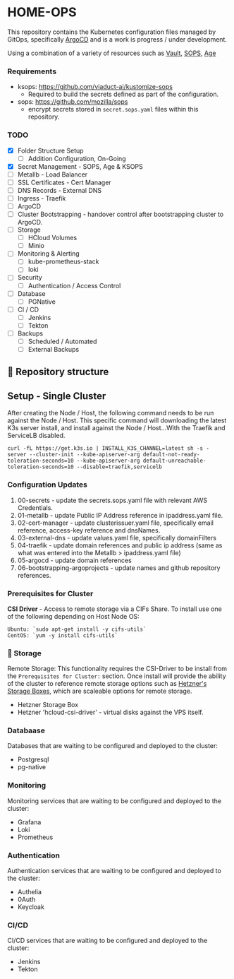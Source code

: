 # HOME-OPS

This repository contains the Kubernetes configuration files managed by GitOps, specifically [ArgoCD](https://argo-cd.readthedocs.io/en/stable/) and is a work is progress / under development.

Using a combination of a variety of resources such as [Vault](https://www.vaultproject.io/), [SOPS](https://github.com/mozilla/sops), [Age](https://github.com/FiloSottile/age)

### Requirements

- ksops: https://github.com/viaduct-ai/kustomize-sops
  - Required to build the secrets defined as part of the configuration.
- sops: https://github.com/mozilla/sops
  - encrypt secrets stored in `secret.sops.yaml` files within this repository.

### TODO

- [X] Folder Structure Setup
  - [ ] Addition Configuration, On-Going
- [X] Secret Management - SOPS, Age & KSOPS
- [ ] Metallb - Load Balancer
- [ ] SSL Certificates - Cert Manager
- [ ] DNS Records - External DNS
- [ ] Ingress - Traefik
- [ ] ArgoCD
- [ ] Cluster Bootstrapping - handover control after bootstrapping cluster to ArgoCD.
- [ ] Storage
  - [ ] HCloud Volumes
  - [ ] Minio
- [ ] Monitoring & Alerting
  - [ ] kube-prometheus-stack
  - [ ] loki
- [ ] Security
  - [ ] Authentication / Access Control
- [ ] Database
  - [ ] PGNative
- [ ] CI / CD
  - [ ] Jenkins
  - [ ] Tekton
- [ ] Backups
  - [ ] Scheduled / Automated
  - [ ] External Backups

## 📂 Repository structure

## Setup - Single Cluster

After creating the Node / Host, the following command needs to be run against the Node / Host. This specific command will downloading the latest K3s server install, and install against the Node / Host...With the Traefik and ServiceLB disabled.

```shell
curl -fL https://get.k3s.io | INSTALL_K3S_CHANNEL=latest sh -s - server --cluster-init --kube-apiserver-arg default-not-ready-toleration-seconds=10 --kube-apiserver-arg default-unreachable-toleration-seconds=10 --disable=traefik,servicelb
```

### Configuration Updates

1. 00-secrets - update the secrets.sops.yaml file with relevant AWS Credentials.
2. 01-metallb - update Public IP Address reference in ipaddress.yaml file.
3. 02-cert-manager - update clusterissuer.yaml file, specifically email reference, access-key reference and dnsNames.
4. 03-external-dns - update values.yaml file, specifically domainFilters
5. 04-traefik - update domain references and public ip address (same as what was entered into the Metallb > ipaddress.yaml file)
6. 05-argocd - update domain references
7. 06-bootstrapping-argoprojects - update names and github repository references.

### Prerequisites for Cluster

**CSI Driver** - Access to remote storage via a CIFs Share. To install use one of the following depending on Host Node OS:

```
Ubuntu: `sudo apt-get install -y cifs-utils`
CentOS: `yum -y install cifs-utils`
```

### 💾 Storage

Remote Storage: 
This functionality requires the CSI-Driver to be install from the `Prerequisites for Cluster:` section. Once install will provide the ability of the cluster to reference remote storage options such as [Hetzner's Storage Boxes](https://www.hetzner.com/storage/storage-box), which are scaleable options for remote storage.

- Hetzner Storage Box
- Hetzner 'hcloud-csi-driver' - virtual disks against the VPS itself.

### Databaase

Databases that are waiting to be configured and deployed to the cluster:

- Postgresql
- pg-native

### Monitoring

Monitoring services that are waiting to be configured and deployed to the cluster:

- Grafana
- Loki
- Prometheus

### Authentication

Authentication services that are waiting to be configured and deployed to the cluster:

- Authelia
- 0Auth
- Keycloak

### CI/CD

CI/CD services that are waiting to be configured and deployed to the cluster:

- Jenkins
- Tekton
